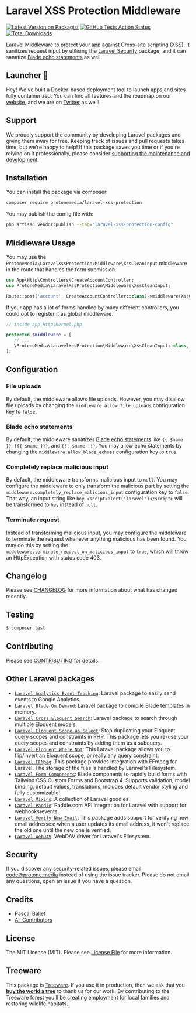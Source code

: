# Laravel XSS Protection Middleware

[![Latest Version on Packagist](https://img.shields.io/packagist/v/protonemedia/laravel-xss-protection.svg?style=flat-square)](https://packagist.org/packages/protonemedia/laravel-xss-protection)
[![GitHub Tests Action Status](https://img.shields.io/github/workflow/status/protonemedia/laravel-xss-protection/run-tests?label=tests)](https://github.com/protonemedia/laravel-xss-protection/actions?query=workflow%3Arun-tests+branch%3Amain)
[![Total Downloads](https://img.shields.io/packagist/dt/protonemedia/laravel-xss-protection.svg?style=flat-square)](https://packagist.org/packages/protonemedia/laravel-xss-protection)

Laravel Middleware to protect your app against Cross-site scripting (XSS). It sanitizes request input by utilising the [Laravel Security](https://github.com/GrahamCampbell/Laravel-Security) package, and it can sanatize [Blade echo statements](https://laravel.com/docs/8.x/blade#displaying-data) as well.

## Launcher 🚀

Hey! We've built a Docker-based deployment tool to launch apps and sites fully containerized. You can find all features and the roadmap on our [website](https://uselauncher.com), and we are on [Twitter](https://twitter.com/uselauncher) as well!

## Support

We proudly support the community by developing Laravel packages and giving them away for free. Keeping track of issues and pull requests takes time, but we're happy to help! If this package saves you time or if you're relying on it professionally, please consider [supporting the maintenance and development](https://github.com/sponsors/pascalbaljet).

## Installation

You can install the package via composer:

```bash
composer require protonemedia/laravel-xss-protection
```

You may publish the config file with:

```bash
php artisan vendor:publish --tag="laravel-xss-protection-config"
```

## Middleware Usage

You may use the `ProtoneMedia\LaravelXssProtection\Middleware\XssCleanInput` middleware in the route that handles the form submission.

```php
use App\Http\Controllers\CreateAccountController;
use ProtoneMedia\LaravelXssProtection\Middleware\XssCleanInput;

Route::post('account', CreateAccountController::class)->middleware(XssCleanInput::class);
```

If your app has a lot of forms handled by many different controllers, you could opt to register it as global middleware.

```php
// inside app\Http\Kernel.php

protected $middleware = [
   // ...
   \ProtoneMedia\LaravelXssProtection\Middleware\XssCleanInput::class,
];
```

## Configuration

### File uploads

By default, the middleware allows file uploads. However, you may disallow file uploads by changing the `middleware.allow_file_uploads` configuration key to `false`.

### Blade echo statements

By default, the middleware sanatizes [Blade echo statements](https://laravel.com/docs/8.x/blade#displaying-data) like `{{ $name }}`, `{{{ $name }}}`, and `{!! $name !!}`. You may allow echo statements by changing the `middleware.allow_blade_echoes` configuration key to `true`.

### Completely replace malicious input

By default, the middleware transforms malicious input to `null`. You may configure the middleware to only transform the malicious part by setting the `middleware.completely_replace_malicious_input` configuration key to `false`. That way, an input string like `hey <script>alert('laravel')</script>` will be transformed to `hey` instead of `null`.

### Terminate request

Instead of transforming malicious input, you may configure the middleware to terminate the request whenever anything malicious has been found. You may do this by setting the `middleware.terminate_request_on_malicious_input` to `true`, which will throw an HttpException with status code 403.

## Changelog

Please see [CHANGELOG](CHANGELOG.md) for more information about what has changed recently.

## Testing

```bash
$ composer test
```

## Contributing

Please see [CONTRIBUTING](CONTRIBUTING.md) for details.

## Other Laravel packages

* [`Laravel Analytics Event Tracking`](https://github.com/protonemedia/laravel-analytics-event-tracking): Laravel package to easily send events to Google Analytics.
* [`Laravel Blade On Demand`](https://github.com/protonemedia/laravel-blade-on-demand): Laravel package to compile Blade templates in memory.
* [`Laravel Cross Eloquent Search`](https://github.com/protonemedia/laravel-cross-eloquent-search): Laravel package to search through multiple Eloquent models.
* [`Laravel Eloquent Scope as Select`](https://github.com/protonemedia/laravel-eloquent-scope-as-select): Stop duplicating your Eloquent query scopes and constraints in PHP. This package lets you re-use your query scopes and constraints by adding them as a subquery.
* [`Laravel Eloquent Where Not`](https://github.com/protonemedia/laravel-eloquent-where-not): This Laravel package allows you to flip/invert an Eloquent scope, or really any query constraint.
* [`Laravel FFMpeg`](https://github.com/protonemedia/laravel-ffmpeg): This package provides integration with FFmpeg for Laravel. The storage of the files is handled by Laravel's Filesystem.
* [`Laravel Form Components`](https://github.com/protonemedia/laravel-form-components): Blade components to rapidly build forms with Tailwind CSS Custom Forms and Bootstrap 4. Supports validation, model binding, default values, translations, includes default vendor styling and fully customizable!
* [`Laravel Mixins`](https://github.com/protonemedia/laravel-mixins): A collection of Laravel goodies.
* [`Laravel Paddle`](https://github.com/protonemedia/laravel-paddle): Paddle.com API integration for Laravel with support for webhooks/events.
* [`Laravel Verify New Email`](https://github.com/protonemedia/laravel-verify-new-email): This package adds support for verifying new email addresses: when a user updates its email address, it won't replace the old one until the new one is verified.
* [`Laravel WebDAV`](https://github.com/protonemedia/laravel-webdav): WebDAV driver for Laravel's Filesystem.

## Security

If you discover any security-related issues, please email code@protone.media instead of using the issue tracker. Please do not email any questions, open an issue if you have a question.

## Credits

- [Pascal Baljet](https://github.com/pascalbaljet)
- [All Contributors](../../contributors)

## License

The MIT License (MIT). Please see [License File](LICENSE.md) for more information.

## Treeware

This package is [Treeware](https://treeware.earth). If you use it in production, then we ask that you [**buy the world a tree**](https://plant.treeware.earth/pascalbaljetmedia/laravel-analytics-event-tracking) to thank us for our work. By contributing to the Treeware forest you’ll be creating employment for local families and restoring wildlife habitats.
